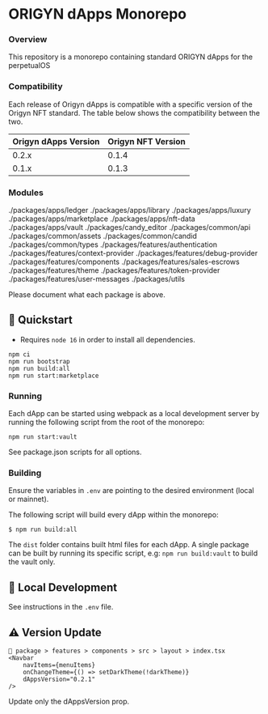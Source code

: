 # ORIGYN dApps Monorepo

### Overview

This repository is a monorepo containing standard ORIGYN dApps for the perpetualOS

### Compatibility

Each release of Origyn dApps is compatible with a specific version of the Origyn NFT standard. The table below shows the compatibility between the two.

| Origyn dApps Version | Origyn NFT Version |
| -------------------- | ------------------ |
| 0.2.x                | 0.1.4              |
| 0.1.x                | 0.1.3              |

### Modules

./packages/apps/ledger
./packages/apps/library
./packages/apps/luxury
./packages/apps/marketplace
./packages/apps/nft-data
./packages/apps/vault
./packages/candy_editor
./packages/common/api
./packages/common/assets
./packages/common/candid
./packages/common/types
./packages/features/authentication
./packages/features/context-provider
./packages/features/debug-provider
./packages/features/components
./packages/features/sales-escrows
./packages/features/theme
./packages/features/token-provider
./packages/features/user-messages
./packages/utils

Please document what each package is above.

## 🏁 Quickstart

- Requires `node 16` in order to install all dependencies.

```
npm ci
npm run bootstrap
npm run build:all
npm run start:marketplace
```

### Running

Each dApp can be started using webpack as a local development server by running the following script from the root of the monorepo:

```
npm run start:vault
```

See package.json scripts for all options.

### Building

Ensure the variables in `.env` are pointing to the desired environment (local or mainnet).

The following script will build every dApp within the monorepo:

`$ npm run build:all`

The `dist` folder contains built html files for each dApp. A single package can be built by running its specific script, e.g: `npm run build:vault` to build the vault only.

## 🚀 Local Development

See instructions in the `.env` file.

## ⚠️ Version Update

```
📁 package > features > components > src > layout > index.tsx
<Navbar
    navItems={menuItems}
    onChangeTheme={() => setDarkTheme(!darkTheme)}
    dAppsVersion="0.2.1"
/>
```

Update only the dAppsVersion prop.
